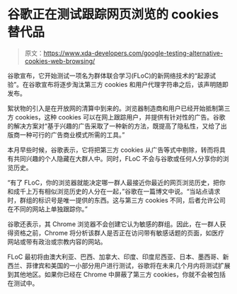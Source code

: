 # 谷歌正在测试跟踪网页浏览的 cookies 替代品

> 原文：<https://www.xda-developers.com/google-testing-alternative-cookies-web-browsing/>

谷歌宣布，它开始测试一项名为群体联合学习(FLoC)的新网络技术的“起源试验”。在谷歌宣布将逐步淘汰第三方 cookies 和用户代理字符串之后，该声明随即发布。

絮状物的引入是在开放网的清算中到来的。浏览器制造商和用户已经开始抵制第三方 cookies，这种 cookies 可以在网上跟踪用户，并提供有针对性的广告。谷歌的解决方案对“基于兴趣的广告采取了一种新的方法，既提高了隐私性，又给了出版商一种可行的广告商业模式所需的工具。”

本月早些时候，谷歌表示，它将把第三方 cookies 从广告等式中剔除，转而将具有共同兴趣的个人隐藏在大群人中。同时，FLoC 不会与谷歌或任何人分享你的浏览历史。

“有了 FLoC，你的浏览器就能决定哪一群人最接近你最近的网页浏览历史，把你和成千上万有相似浏览历史的人分在一起，”谷歌在一篇博文中说。“当站点请求时，群组的标识号是唯一提供的东西。这与第三方 cookies 不同，后者允许公司在不同的网站上单独跟踪你。”

谷歌还表示，其 Chrome 浏览器不会创建它认为敏感的群组。因此，在一群人获得资格之前，Chrome 将分析该群人是否正在访问带有敏感话题的页面，如医疗网站或带有政治或宗教内容的网站。

FLoC 最初将由澳大利亚、巴西、加拿大、印度、印度尼西亚、日本、墨西哥、新西兰、菲律宾和美国的一小部分用户进行测试，谷歌将在未来几个月内将测试扩展到其他地区。如果你已经在 Chrome 中屏蔽了第三方 cookies，你就不会被包括在测试中。